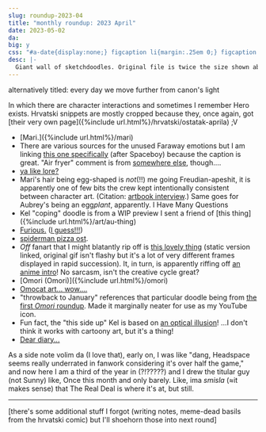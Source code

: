 ```yaml
---
slug: roundup-2023-04
title: "monthly roundup: 2023 April"
date: 2023-05-02
da: 
big: y
css: "#a-date{display:none;} figcaption li{margin:.25em 0;} figcaption li>ul>li{margin:0;} details div{font-family:sans-serif; font-size:.85em;} .box li{margin:.15em 0;} [lang=hr]{font-style:italic;}"
desc: |-
  Giant wall of sketchdoodles. Original file is twice the size shown above; click for fullsize (opens in new window/tab).<!--\[handwriting transcript TBA]-->
---
```

alternatively titled: every day we move further from canon's light

In which there are character interactions and sometimes I remember Hero exists. Hrvatski snippets are mostly cropped because they, once again, got [their very own page]({%include url.html%}/hrvatski/ostatak-aprila) ;V

- [Mari.]({%include url.html%}/mari)
- There are various sources for the unused Faraway emotions but I am linking [this one specifically](https://lparchive.org/Omori/Update%2076/) (after Spaceboy) because the caption is great. "Air fryer" comment is from [somewhere else](https://lastvalyrian.tumblr.com/post/659127293895114752), though....
- [ya like lore?](https://piped.video/watch?v=mqDOQzfM5Kc)
- Mari's hair being egg-shaped is *not*(!!) me going Freudian-apeshit, it is apparently one of few bits the crew kept intentionally consistent between character art. (Citation: [artbook interview](https://notabird.site/aspiring_aster/status/1635793726709837824).) Same goes for Aubrey's being an egg*plant*, apparently. I Have Many Questions
- Kel "coping" doodle is from a WIP preview I sent a friend of [this thing]({%include url.html%}/art/au-thing)
- [Furious.](https://i.kym-cdn.com/photos/images/original/002/017/734/7dd.jpg) ([I guess!!!](https://knowyourmeme.com/memes/i-guess-guy))
- [spiderman pizza ost](https://piped.video/watch?v=czTksCF6X8Y).
- <i class="omo">Off</i> fanart that I might blatantly rip off is [this lovely thing](https://annoyingdogsprite.tumblr.com/post/182427451377/kr0x-the-frames-to-this-post) (static version linked, original gif isn't flashy but it's a lot of very different frames displayed in rapid succession). It, in turn, is apparently riffing off [an anime intro](https://piped.video/watch?v=Xx_SglPkbFQ)! No sarcasm, isn't the creative cycle great?
- [Omori (Omori)]({%include url.html%}/omori)
- [Omocat art... wow....](https://omori.fandom.com/wiki/KEL?file=Omori_Doodles.png)
- "throwback to January" references that particular doodle being from [the first <i class="omo">Omori</i> roundup](roundup-2023-01). Made it marginally neater for use as my YouTube icon.
- Fun fact, the "this side up" Kel is based on [an optical illusion](https://en.wikipedia.org/wiki/Thatcher_effect)! ...I don't think it works with cartoony art, but it's a thing!
- [Dear diary...](https://charlesoberonn.tumblr.com/post/662631493572624384/writing-in-my-diary-using-a-glitter-gel-pen-im/amp)

As a side note <span lang="hr">volim da</span> (I love that), early on, I was like "dang, Headspace seems really underrated in fanwork considering it's over half the game," and now here I am a third of the year in (?!?????) and I drew the titular guy (not Sunny) like, Once this month and only barely. Like, <span lang="hr">ima *smisla*</span> (≈it makes sense) that The Real Deal is where it's at, but still.

----

[there's some additional stuff I forgot (writing notes, meme-dead basils from the hrvatski comic) but I'll shoehorn those into next round]
